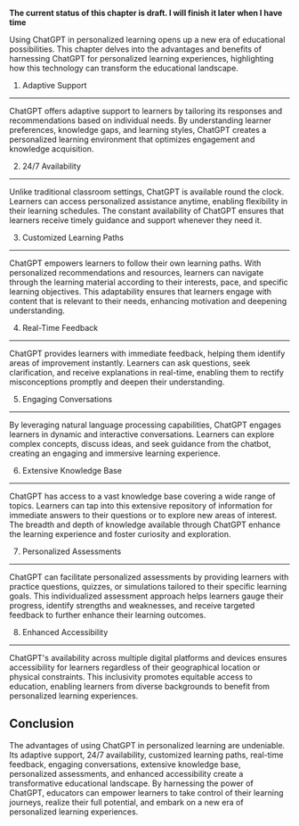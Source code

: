 **The current status of this chapter is draft. I will finish it later when I have time**

Using ChatGPT in personalized learning opens up a new era of educational possibilities. This chapter delves into the advantages and benefits of harnessing ChatGPT for personalized learning experiences, highlighting how this technology can transform the educational landscape.

1. Adaptive Support
-------------------

ChatGPT offers adaptive support to learners by tailoring its responses and recommendations based on individual needs. By understanding learner preferences, knowledge gaps, and learning styles, ChatGPT creates a personalized learning environment that optimizes engagement and knowledge acquisition.

2. 24/7 Availability
--------------------

Unlike traditional classroom settings, ChatGPT is available round the clock. Learners can access personalized assistance anytime, enabling flexibility in their learning schedules. The constant availability of ChatGPT ensures that learners receive timely guidance and support whenever they need it.

3. Customized Learning Paths
----------------------------

ChatGPT empowers learners to follow their own learning paths. With personalized recommendations and resources, learners can navigate through the learning material according to their interests, pace, and specific learning objectives. This adaptability ensures that learners engage with content that is relevant to their needs, enhancing motivation and deepening understanding.

4. Real-Time Feedback
---------------------

ChatGPT provides learners with immediate feedback, helping them identify areas of improvement instantly. Learners can ask questions, seek clarification, and receive explanations in real-time, enabling them to rectify misconceptions promptly and deepen their understanding.

5. Engaging Conversations
-------------------------

By leveraging natural language processing capabilities, ChatGPT engages learners in dynamic and interactive conversations. Learners can explore complex concepts, discuss ideas, and seek guidance from the chatbot, creating an engaging and immersive learning experience.

6. Extensive Knowledge Base
---------------------------

ChatGPT has access to a vast knowledge base covering a wide range of topics. Learners can tap into this extensive repository of information for immediate answers to their questions or to explore new areas of interest. The breadth and depth of knowledge available through ChatGPT enhance the learning experience and foster curiosity and exploration.

7. Personalized Assessments
---------------------------

ChatGPT can facilitate personalized assessments by providing learners with practice questions, quizzes, or simulations tailored to their specific learning goals. This individualized assessment approach helps learners gauge their progress, identify strengths and weaknesses, and receive targeted feedback to further enhance their learning outcomes.

8. Enhanced Accessibility
-------------------------

ChatGPT's availability across multiple digital platforms and devices ensures accessibility for learners regardless of their geographical location or physical constraints. This inclusivity promotes equitable access to education, enabling learners from diverse backgrounds to benefit from personalized learning experiences.

Conclusion
----------

The advantages of using ChatGPT in personalized learning are undeniable. Its adaptive support, 24/7 availability, customized learning paths, real-time feedback, engaging conversations, extensive knowledge base, personalized assessments, and enhanced accessibility create a transformative educational landscape. By harnessing the power of ChatGPT, educators can empower learners to take control of their learning journeys, realize their full potential, and embark on a new era of personalized learning experiences.
